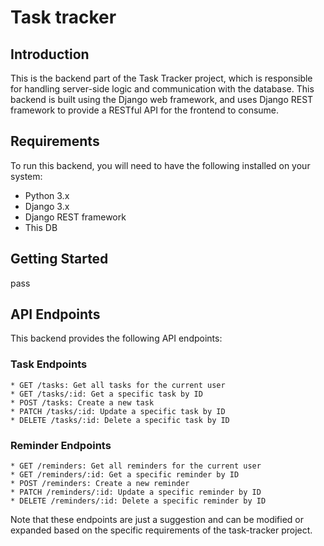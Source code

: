 # Task tracker
## Introduction

This is the backend part of the Task Tracker project, which is responsible for handling server-side logic and communication with the database. This backend is built using the Django web framework, and uses Django REST framework to provide a RESTful API for the frontend to consume.

## Requirements

To run this backend, you will need to have the following installed on your system:

   * Python 3.x
   * Django 3.x
   * Django REST framework
   * This DB

## Getting Started
pass

## API Endpoints
This backend provides the following API endpoints:
### Task Endpoints
    * GET /tasks: Get all tasks for the current user
    * GET /tasks/:id: Get a specific task by ID
    * POST /tasks: Create a new task
    * PATCH /tasks/:id: Update a specific task by ID
    * DELETE /tasks/:id: Delete a specific task by ID
    
### Reminder Endpoints
    * GET /reminders: Get all reminders for the current user
    * GET /reminders/:id: Get a specific reminder by ID
    * POST /reminders: Create a new reminder
    * PATCH /reminders/:id: Update a specific reminder by ID
    * DELETE /reminders/:id: Delete a specific reminder by ID
Note that these endpoints are just a suggestion and can be modified or expanded based on the specific requirements of the task-tracker project.

